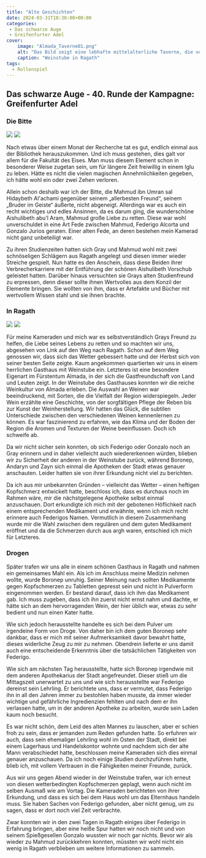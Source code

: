 ```yaml
---
title: "Alte Geschichten"
date: 2024-03-31T18:30:00+00:00
categories:
 - Das schwarze Auge
 - Greifenfurter Adel
cover:
    image: "Almada_Taverne01.png"
    alt: "Das Bild zeigt eine lebhafte mittelalterliche Taverne, die von Kerzenlicht beleuchtet wird. Die Gäste genießen ihre Zeit, ein Barkeeper serviert Getränke, und das rustikale Interieur ist mit Holzfässern und Grünzeug geschmückt."
    caption: "Weinstube in Ragath"
tags:
  - Rollenspiel
---
```


## Das schwarze Auge - 40. Runde der Kampagne: Greifenfurter Adel

### Die Bitte

![](token_Mahmud.webp) ![](token_Aishulibeth.webp)

Nach etwas über einem Monat der Recherche tat es gut, endlich einmal aus der Bibliothek herauszukommen. Und ich muss gestehen, dies galt vor allem für die Fakultät des Eises. Man muss diesem Element schon in besonderer Weise zugetan sein, um für längere Zeit freiwillig in einem Iglu zu leben. Hätte es nicht die vielen magischen Annehmlichkeiten gegeben, ich hätte wohl ein oder zwei Zehen verloren.

Allein schon deshalb war ich der Bitte, die Mahmud ibn Umran sal Hidaybeth Al'achami gegenüber seinem „allerbesten Freund“, seinem „Bruder im Geiste“ äußerte, nicht abgeneigt. Allerdings war es auch ein recht wichtiges und edles Ansinnen, da es darum ging, die wunderschöne Aishulibeth abu’l Aram, Mahmud große Liebe zu retten. Diese war wohl unverschuldet in eine Art Fede zwischen Mahmud, Federigo Alcorta und Gonzalo Jurios geraten. Einer alten Fede, an deren bestehen mein Kamerad nicht ganz unbeteiligt war.

Zu ihren Studienzeiten hatten sich Gray und Mahmud wohl mit zwei schnöseligen Schlägern aus Ragath angelegt und diesen immer wieder Streiche gespielt. Nun hatte es den Anschein, dass diese Beiden ihrer Verbrecherkarriere mit der Entführung der schönen Aishulibeth Vorschub geleistet hatten. Darüber hinaus versuchten sie Grays alten Studienfreund zu erpressen, denn dieser sollte ihnen Wertvolles aus dem Konzil der Elemente bringen. Sie wollten von ihm, dass er Artefakte und Bücher mit wertvollem Wissen stahl und sie ihnen brachte.

### In Ragath

![](token_Federigo_Alcorta.webp) ![](token_Gonzalo_Jurios.webp)

Für meine Kameraden und mich war es selbstverständlich Grays Freund zu helfen, die Liebe seines Lebens zu retten und so machten wir uns, abgesehen von Link auf den Weg nach Ragath. Schon auf dem Weg genossen wir, dass sich das Wetter gebessert hatte und der Herbst sich von seiner besten Seite zeigte. Kaum angekommen quartierten wir uns in einem herrlichen Gasthaus mit Weinstube ein. Letzteres ist eine besondere Eigenart im Fürstentum Almada, in der sich die Gastfreundschaft von Land und Leuten zeigt. In der Weinstube des Gasthauses konnten wir die reiche Weinkultur von Almada erleben. Die Auswahl an Weinen war beeindruckend, mit Sorten, die die Vielfalt der Region widerspiegeln. Jeder Wein erzählte eine Geschichte, von der sorgfältigen Pflege der Reben bis zur Kunst der Weinherstellung. Wir hatten das Glück, die subtilen Unterschiede zwischen den verschiedenen Weinen kennenlernen zu können. Es war faszinierend zu erfahren, wie das Klima und der Boden der Region die Aromen und Texturen der Weine beeinflussen. Doch ich schweife ab.

Da wir nicht sicher sein konnten, ob sich Federigo oder Gonzalo noch an Gray erinnern und in daher vielleicht auch wiedererkennen würden, blieben wir zu Sicherheit der anderen in der Weinstube zurück, während Boronep, Andaryn und Zayn sich einmal die Apotheken der Stadt etwas genauer anschauten. Leider hatten sie von ihrer Erkundung nicht viel zu berichten.

Da ich aus mir unbekannten Gründen – vielleicht das Wetter – einen heftigen Kopfschmerz entwickelt hatte, beschloss ich, dass es durchaus noch im Rahmen wäre, mir die nächstgelegene Apotheke selbst einmal anzuschauen. Dort erkundigte ich mich mit der gebotenen Höflichkeit nach einem entsprechenden Medikament und erwähnte, wenn ich mich recht erinnere auch Federigos Namen. Vermutlich in diesem Zusammenhang wurde mir die Wahl zwischen dem regulären und dem guten Medikament eröffnet und da die Schmerzen durch aus argh waren, entschied ich mich für Letzteres.

### Drogen

Später trafen wir uns alle in einem schönen Gasthaus in Ragath und nahmen ein gemeinsames Mahl ein. Als ich im Anschluss meine Medizin nehmen wollte, wurde Boronep unruhig. Seiner Meinung nach sollten Medikamente gegen Kopfschmerzen zu Tabletten gepresst sein und nicht in Pulverform eingenommen werden. Er bestand darauf, dass ich ihm das Medikament gab. Ich muss zugeben, dass ich ihn zuerst nicht ernst nahm und dachte, er hätte sich an dem hervorragenden Wein, der hier üblich war, etwas zu sehr bedient und nun einen Kater hatte.

Wie sich jedoch herausstellte handelte es sich bei dem Pulver um irgendeine Form von Droge. Von daher bin ich dem guten Boronep sehr dankbar, dass er mich mit seiner Aufmerksamkeit davor bewahrt hatte, dieses widerliche Zeug zu mir zu nehmen. Obendrein lieferte er uns damit auch eine entscheidende Erkenntnis über die tatsächlichen Tätigkeiten von Federigo.

Wie sich am nächsten Tag herausstellte, hatte sich Boronep irgendwie mit dem anderen Apothekarius der Stadt angefreundet. Dieser stieß um die Mittagszeit unerwartet zu uns und wie sich herausstellte war Federigo dereinst sein Lehrling. Er berichtete uns, dass er vermutet, dass Federigo ihn in all den Jahren immer zu bestohlen haben musste, da immer wieder wichtige und gefährliche Ingredienzien fehlten und nach dem er ihn verlassen hatte, um in der anderen Apotheke zu arbeiten, wurde sein Laden kaum noch besucht.

Es war nicht schön, dem Leid des alten Mannes zu lauschen, aber er schien froh zu sein, dass er jemanden zum Reden gefunden hatte. So erfuhren wir auch, dass sein ehemaliger Lehrling wohl im Osten der Stadt, direkt bei einem Lagerhaus und Handelskontor wohnte und nachdem sich der alte Mann verabschiedet hatte, beschlossen meine Kameraden sich dies einmal genauer anzuschauen. Da ich noch einige Studien durchzuführen hatte, blieb ich, mit vollem Vertrauen in die Fähigkeiten meiner Freunde, zurück.

Aus wir uns gegen Abend wieder in der Weinstube trafen, war ich erneut von diesen wetterbedingten Kopfschmerzen geplagt, wenn auch nicht im selben Ausmaß wie am Vortag. Die Kameraden berichteten von ihrer Erkundung, und dass es sich bei dem Haus wohl um das Elternhaus handeln muss. Sie haben Sachen von Federigo gefunden, aber nicht genug, um zu sagen, dass er dort noch viel Zeit verbrachte.

Zwar konnten wir in den zwei Tagen in Ragath einiges über Federigo in Erfahrung bringen, aber eine heiße Spur hatten wir noch nicht und von seinem Spießgesellen Gonzalo wussten wir noch gar nichts. Bevor wir als wieder zu Mahmud zurückkehren konnten, müssten wir wohl nicht ein wenig in Ragath verblieben um weitere Informationen zu sammeln.
